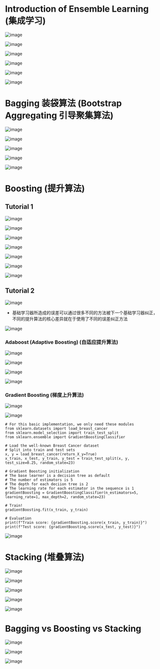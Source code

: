 # Introduction of Ensemble Learning (集成学习) 

![image](https://user-images.githubusercontent.com/60442877/196843226-4712cbf4-9df1-49ba-b12f-67c4704a5d00.png)

![image](https://user-images.githubusercontent.com/60442877/196833314-b765b52c-2405-45ab-85d0-0dce9c3e024b.png)

![image](https://user-images.githubusercontent.com/60442877/196834070-81c9ab13-5301-4a46-92ef-d198615c3cee.png)

![image](https://user-images.githubusercontent.com/60442877/196834094-6dd12e0e-40d4-411b-a8a6-bfff9222125b.png)

![image](https://user-images.githubusercontent.com/60442877/235266591-a14ed475-705f-433f-a59e-096bbd2968bb.png)

![image](https://user-images.githubusercontent.com/60442877/235268916-bf380d68-e6d0-4d3e-8a51-4f14f6b23a61.png)


# Bagging 装袋算法 (Bootstrap Aggregating 引导聚集算法) 

![image](https://user-images.githubusercontent.com/60442877/196834603-05a48da7-e218-4655-aeeb-a10e05c34cac.png)

![image](https://user-images.githubusercontent.com/60442877/196834911-7d5374b9-273a-4af1-96b4-09283f61fd9b.png)

![image](https://user-images.githubusercontent.com/60442877/196835210-cb8b47ec-fa93-405c-9b2a-b0bfee692cd2.png)

![image](https://user-images.githubusercontent.com/60442877/196836148-c7473371-1c3d-49ac-929e-7eca25b30985.png)

![image](https://user-images.githubusercontent.com/60442877/235270096-0e0a0d22-bc3f-4037-aab1-a5322cadec47.png)


# Boosting (提升算法)

## Tutorial 1

![image](https://user-images.githubusercontent.com/60442877/235272674-7f475e41-d1f1-4504-9321-9127fec70d74.png)

![image](https://user-images.githubusercontent.com/60442877/196840284-1da5dc83-95f4-4171-a648-448cb56336aa.png)

![image](https://user-images.githubusercontent.com/60442877/196841083-68e9f19f-d145-4175-8f1e-f0d10905bf35.png)

![image](https://user-images.githubusercontent.com/60442877/196842709-c6843629-bf54-4ad5-8cee-1d5c581c7154.png)

![image](https://user-images.githubusercontent.com/60442877/196842744-23cac8da-ca10-431f-b960-5cc449c40387.png)

![image](https://user-images.githubusercontent.com/60442877/196842774-e943f157-ba85-433f-b117-5f20a701dfa7.png)

![image](https://user-images.githubusercontent.com/60442877/235273037-fd01ab59-8b84-4598-a268-542e2062a8f7.png)

## Tutorial 2

![image](https://user-images.githubusercontent.com/60442877/235279795-8b963ec8-f190-416e-8a1d-87388359835f.png)
* 基础学习器所造成的误差可以通过很多不同的方法被下一个基础学习器纠正，不同的提升算法的核心差异就在于使用了不同的误差纠正方法

![image](https://user-images.githubusercontent.com/60442877/235280042-8d71fa4a-876b-4c86-b948-0e5dc42865af.png)

### Adaboost (Adaptive Boosting) (自适应提升算法)

![image](https://user-images.githubusercontent.com/60442877/235280895-84b4514f-cc1e-417c-9737-4a93839765fa.png)

![image](https://user-images.githubusercontent.com/60442877/235282681-e55a7fe6-0702-4df6-873b-f0202b5d773d.png)

![image](https://user-images.githubusercontent.com/60442877/235282718-164a9374-9a0e-416e-9d0d-96438ef2b649.png)

![image](https://user-images.githubusercontent.com/60442877/235282730-603b275b-d9ee-4fb1-9075-d1e7776dc363.png)

### Gradient Boosting (梯度上升算法)

![image](https://user-images.githubusercontent.com/60442877/235282828-b4b72ce6-a27c-437b-a297-d14922cf9a84.png)

![image](https://user-images.githubusercontent.com/60442877/235283064-eb636c35-f0cc-467c-a050-b80a995e8f81.png)

    # For this basic implementation, we only need these modules
    from sklearn.datasets import load_breast_cancer
    from sklearn.model_selection import train_test_split
    from sklearn.ensemble import GradientBoostingClassifier

    # Load the well-known Breast Cancer dataset
    # Split into train and test sets
    x, y = load_breast_cancer(return_X_y=True)
    x_train, x_test, y_train, y_test = train_test_split(x, y, test_size=0.25, random_state=23)

    # Gradient Boosting initialization
    # The base learner is a decision tree as default
    # The number of estimators is 5
    # The depth for each deciion tree is 2
    # The learning rate for each estimator in the sequence is 1
    gradientBoosting = GradientBoostingClassifier(n_estimators=5, learning_rate=1, max_depth=2, random_state=23)

    # Train!
    gradientBoosting.fit(x_train, y_train)

    # Evaluation
    print(f"Train score: {gradientBoosting.score(x_train, y_train)}")
    print(f"Test score: {gradientBoosting.score(x_test, y_test)}")
    
![image](https://user-images.githubusercontent.com/60442877/235283107-fbcdd8ea-6957-4b9a-8296-e5b603b54d0d.png)


# Stacking (堆叠算法)

![image](https://user-images.githubusercontent.com/60442877/196837688-119e3a14-ed25-4faf-8240-8b016b23df48.png)

![image](https://user-images.githubusercontent.com/60442877/196837902-4e907651-05cd-4484-84b6-26bc9014aea1.png)

![image](https://user-images.githubusercontent.com/60442877/196837927-77cb9b6c-260b-4e9e-a5f9-08ebcd8e4c86.png)

![image](https://user-images.githubusercontent.com/60442877/235271088-8f3bcc5e-2769-43bc-883a-7939fde5eb1b.png)

![image](https://user-images.githubusercontent.com/60442877/235278456-fe060934-6089-4c4d-94b2-588bea18e3e8.png)


# Bagging vs Boosting vs Stacking

![image](https://user-images.githubusercontent.com/60442877/235278094-1ebd638b-2748-4a40-98b0-093d7a74721a.png)

![image](https://user-images.githubusercontent.com/60442877/235278404-30f8cb3f-1f17-499e-8af4-bd60c7baa96d.png)

![image](https://user-images.githubusercontent.com/60442877/235278420-df309a9d-6a88-41bd-a633-aaa571a415bf.png)



